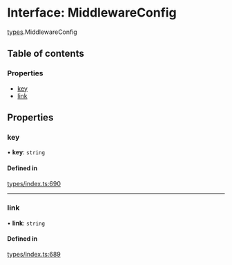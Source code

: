 # Interface: MiddlewareConfig

[types](../wiki/types).MiddlewareConfig

## Table of contents

### Properties

- [key](../wiki/types.MiddlewareConfig#key)
- [link](../wiki/types.MiddlewareConfig#link)

## Properties

### key

• **key**: `string`

#### Defined in

[types/index.ts:690](https://github.com/PolymeshAssociation/polymesh-sdk/blob/46129005/src/types/index.ts#L690)

___

### link

• **link**: `string`

#### Defined in

[types/index.ts:689](https://github.com/PolymeshAssociation/polymesh-sdk/blob/46129005/src/types/index.ts#L689)
